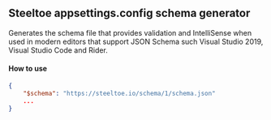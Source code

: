 ## Steeltoe appsettings.config schema generator

Generates the schema file that provides validation and IntelliSense when used in modern editors that support JSON Schema such Visual Studio 2019, Visual Studio Code and Rider.



#### How to use

```json
{
    "$schema": "https://steeltoe.io/schema/1/schema.json"
    ...
}
```

